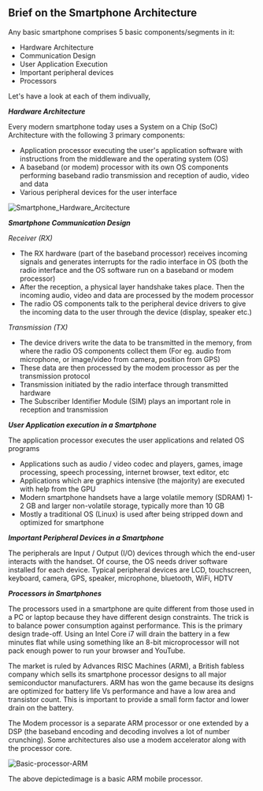 ## Brief on the Smartphone Architecture
Any basic smartphone comprises 5 basic components/segments in it:
- Hardware Architecture
- Communication Design
- User Application Execution
- Important peripheral devices
- Processors

Let's have a look at each of them indivually,

***Hardware Architecture***

Every modern smartphone today uses a System on a Chip (SoC) Architecture with the following 3 primary components:

- Application processor executing the user's application software with instructions from the middleware and the operating system (OS)
- A baseband (or modem) processor with its own OS components performing baseband radio transmission and reception of audio, video and data
- Various peripheral devices for the user interface

![Smartphone_Hardware_Arcitecture](https://www.evelta.com/product_images/uploaded_images/smartphone-hardware-architecture.png)

***Smartphone Communication Design***

_Receiver (RX)_

- The RX hardware (part of the baseband processor) receives incoming signals and generates interrupts for the radio interface in OS (both the radio interface and the OS software run on a baseband or modem processor)
- After the reception, a physical layer handshake takes place. Then the incoming audio, video and data are processed by the modem processor
- The radio OS components talk to the peripheral device drivers to give the incoming data to the user through the device (display, speaker etc.)

_Transmission (TX)_

- The device drivers write the data to be transmitted in the memory, from where the radio OS components collect them (For eg. audio from microphone, or image/video from camera, position from GPS)
- These data are then processed by the modem processor as per the transmission protocol
- Transmission initiated by the radio interface through transmitted hardware
- The Subscriber Identifier Module (SIM) plays an important role in reception and transmission

***User Application execution in a Smartphone***

The application processor executes the user applications and related OS programs
- Applications such as audio / video codec and players, games, image processing, speech processing, internet browser, text editor, etc
- Applications which are graphics intensive (the majority) are executed with help from the GPU
- Modern smartphone handsets have a large volatile memory (SDRAM) 1-2 GB and larger non-volatile storage, typically more than 10 GB
- Mostly a traditional OS (Linux) is used after being stripped down and optimized for smartphone

***Important Peripheral Devices in a Smartphone***

The peripherals are Input / Output (I/O) devices through which the end-user interacts with the handset. Of course, the OS needs driver software installed for each device. Typical peripheral devices are LCD, touchscreen, keyboard, camera, GPS, speaker, microphone, bluetooth, WiFi, HDTV

***Processors in Smartphones***

The processors used in a smartphone are quite different from those used in a PC or laptop because they have different design constraints. The trick is to balance power consumption against performance. This is the primary design trade-off. Using an Intel Core i7 will drain the battery in a few minutes flat while using something like an 8-bit microprocessor will not pack enough power to run your browser and YouTube.

The market is ruled by Advances RISC Machines (ARM), a British fabless company which sells its smartphone processor designs to all major semiconductor manufacturers. ARM has won the game because its designs are optimized for battery life Vs performance and have a low area and transistor count. This is important to provide a small form factor and lower drain on the battery.

The Modem processor is a separate ARM processor or one extended by a DSP (the baseband encoding and decoding involves a lot of number crunching). Some architectures also use a modem accelerator along with the processor core.

![Basic-processor-ARM](https://www.evelta.com/product_images/uploaded_images/arm1136jf-s-chip-big.jpg)

The above depictedimage is a basic ARM mobile processor.
